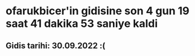 # ofarukbicer'in gidisine son 4 gun 19 saat 41 dakika 53 saniye kaldi

## Gidis tarihi: 30.09.2022 :(